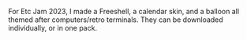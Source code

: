 For Etc Jam 2023, I made a Freeshell, a calendar skin, and a balloon all themed after computers/retro terminals. They can be downloaded individually, or in one pack.
